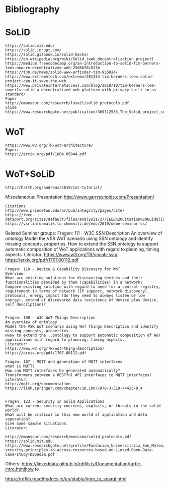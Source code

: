 # Bibliography
    
# SoLiD
    https://solid.mit.edu/
    https://solid.inrupt.com/
    https://solid.gitbook.io/solid-hacks/
    https://en.wikipedia.org/wiki/Solid_(web_decentralization_project)
    https://medium.freecodecamp.org/an-introduction-to-solid-tim-berners-lees-new-re-decentralized-web-25d6b78c523b
    https://t3n.de/news/solid-www-erfinder-tim-955024/
    https://www.extremetech.com/extreme/281334-tim-berners-lees-solid-project-can-it-save-the-web
    https://www.privateinternetaccess.com/blog/2018/10/tim-berners-lee-unveils-solid-a-decentralized-web-platform-with-privacy-built-in-as-standard/
    Paper
    http://emansour.com/research/lusail/solid_protocols.pdf
    Slide
    https://www.researchgate.net/publication/309312535_The_Solid_project_social_linked_data

# WoT    
    https://www.w3.org/TR/wot-architecture/
    Paper:
    https://arxiv.org/pdf/1804.05044.pdf

# WoT+SoLiD
    http://harth.org/andreas/2018/iot-tutorial/


Miscelaneous:
    Presentation
    http://www.garrreynolds.com/Presentation/

    Citations
    http://www.princeton.edu/pr/pub/integrity/pages/cite/
    https://ieee-dataport.org/sites/default/files/analysis/27/IEEE%20Citation%20Guidelines.pdf
    https://vsr.informatik.tu-chemnitz.de/edu/2019/webe-seminar-ss/


Related Seminar groups:
    Fragen: 111 - W3C SSN Description
    An overview of ontology
    Model the VSR WoT scenario using SSN ontology and identify missing concepts, properties.
    How to extend the SSN ontology to support automatic composition of WoT applications with regard to planning, timing aspects.
    Literatur:
    https://www.w3.org/TR/vocab-ssn/
    https://arxiv.org/pdf/1707.00112.pdf

    
    Fragen: 110 - Device & Capability Discovery for WoT
    Overview
    What are existing solutions for discovering devices and their functionalities provided by them (capabilities) in a network?
    Compare existing solution with regard to need for a central registry, requirement in terms of network (IP support, network discovery), protocols, energy impact (do they need to always listen or low energy), extend of discovered data (existence of device plus device, self description)?


    Fragen: 108 - W3C WoT Things Description
    An overview of ontology
    Model the VSR WoT scenario using WoT Things Description and identify missing concepts, properties.
    Hwow to extend the ..ontology to support automatic composition of WoT applications with regard to planning, timing aspects.
    Literatur:
    https://www.w3.org/TR/wot-thing-description/
    https://arxiv.org/pdf/1707.00112.pdf

    Fragen: 107 - MQTT and generation of MQTT interfaces
    what is MQTT?
    How can MQTT interfaces be generated automatically?
    Transformers between a RESTful API interfaces to MQTT interfaces?
    Literatur:
    http://mqtt.org/documentation
    https://link.springer.com/chapter/10.1007/978-3-319-74433-9_4


    Fragen: 123 - Security in Solid Applications
    What are current security concerns, exploits, or threats in the solid world?
    What will be critical in this new world of application and data seperation?
    Give some sample situations.
    Literatur:

    http://emansour.com/research/meccano/solid_protocols.pdf
    https://solid.mit.edu
    https://www.researchgate.net/profile/Fundacion_Universitaria_San_Mateo/publication/324706357_Visualizing_security_principles_to_access_resources_based_on_Linked_Open_Data_Case_study_DBpedia/links/5ade4390458515c60f616a99/Visualizing-security-principles-to-access-resources-based-on-Linked-Open-Data-Case-study-DBpedia.pdf



Others:
https://linkeddata.github.io/rdflib.js/Documentation/turtle-intro.htmlhow to 

https://rdflib.readthedocs.io/en/stable/intro_to_sparql.html
